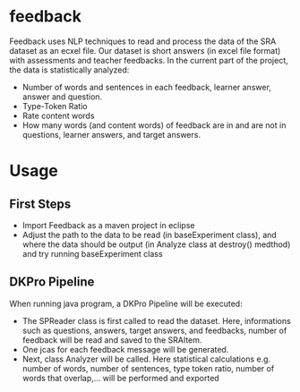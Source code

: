 # feedback
Feedback uses NLP techniques to read and process the data of the SRA dataset as an ecxel file. Our dataset is short answers (in excel file format) with assessments and teacher feedbacks. In the current part of the project, the data is statistically analyzed:
- Number of words and sentences in each feedback, learner answer, answer and question.
- Type-Token Ratio
- Rate content words
- How many words (and content words) of feedback are in and are not in questions, learner answers, and target answers.
# Usage
## First Steps
- Import Feedback as a maven project in eclipse
- Adjust the path to the data to be read (in baseExperiment class), and where the data should be output (in Analyze class at destroy() medthod) and try running baseExperiment class
## DKPro Pipeline
When running java program, a DKPro Pipeline will be executed:
- The SPReader class is first called to read the dataset. Here, informations such as questions, answers, target answers, and feedbacks, number of feedback will be read and saved to the SRAItem.
- One jcas for each feedback message will be generated.
- Next, class Analyzer will be called. Here statistical calculations e.g. number of words, number of sentences, type token ratio, number of words that overlap,...
 will be performed and exported
